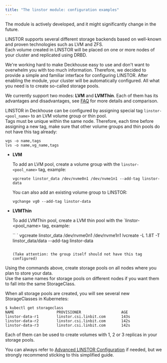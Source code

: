 ```yaml
---
title: "The linstor module: configuration examples"
---
```


<div class="docs__information warning active">
The module is actively developed, and it might significantly change in the future.
</div>

LINSTOR supports several different storage backends based on well-known and proven technologies such as LVM and ZFS.  
Each volume created in LINSTOR will be placed on one or more nodes of your cluster and replicated using DRBD.

We're working hard to make Deckhouse easy to use and don't want to overwhelm you with too much information. Therefore, we decided to provide a simple and familiar interface for configuring LINSTOR. 
After enabling the module, your cluster will be automatically configured. All what you need is to create so-called storage pools.

We currently support two modes: **LVM** and **LVMThin**.
Each of them has its advantages and disadvantages, see [FAQ](faq.html) for more details and comparison. 

LINSTOR in Deckhouse can be configured by assigning special tag `linstor-<pool_name>` to an LVM volume group or thin pool.  
Tags must be unique within the same node. Therefore, each time before assigning a new tag, make sure that other volume groups and thin pools do not have this tag already:
```
vgs -o name,tags
lvs -o name,vg_name,tags
```


* **LVM**

   To add an LVM pool, create a volume group with the `linstor-<pool_name>` tag, example:

   ```
   vgcreate linstor_data /dev/nvme0n1 /dev/nvme1n1 --add-tag linstor-data
   ```

   You can also add an existing volume group to LINSTOR:

   ```
   vgchange vg0 --add-tag linstor-data
   ```

* **LVMThin**

   To add LVMThin pool, create a LVM thin pool with the `linstor-<pool_name> tag, example:

   `` `
   vgcreate linstor_data /dev/nvme0n1 /dev/nvme1n1
   lvcreate -L 1.8T -T linstor_data/data --add-tag linstor-data
   ```

   (Take attention: the group itself should not have this tag configured)

Using the commands above, create storage pools on all nodes where you plan to store your data.  
Use the same names for storage pools on different nodes if you want them to fall into the same StorageClass.

When all storage pools are created, you will see several new StorageClasses in Kubernetes: 
```console
$ kubectl get storageclass
NAME                   PROVISIONER                  AGE
linstor-data-r1        linstor.csi.linbit.com       143s
linstor-data-r2        linstor.csi.linbit.com       142s
linstor-data-r3        linstor.csi.linbit.com       142s
```

Each of them can be used to create volumes with 1, 2 or 3 replicas in your storage pools.

You can always refer to [Advanced LINSTOR Configuration](advanced_usage.html) if needed, but we strongly recommend sticking to this simplified guide. 
